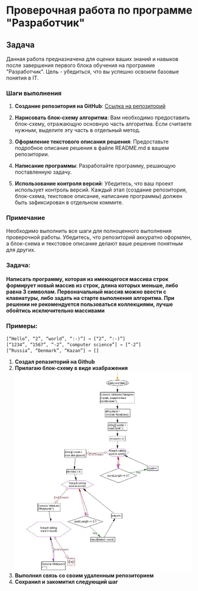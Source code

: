 # Проверочная работа по программе "Разработчик"

## Задача

Данная работа предназначена для оценки ваших знаний и навыков после завершения первого блока обучения на программе "Разработчик". Цель - убедиться, что вы успешно освоили базовые понятия в IT.

### Шаги выполнения

1. **Создание репозитория на GitHub**: [Ссылка на репозиторий](ссылка_на_ваш_репозиторий)

2. **Нарисовать блок-схему алгоритма**: Вам необходимо предоставить блок-схему, отражающую основную часть алгоритма. Если считаете нужным, выделите эту часть в отдельный метод.

3. **Оформление текстового описания решения**: Предоставьте подробное описание решения в файле README.md в вашем репозитории.

4. **Написание программы**: Разработайте программу, решающую поставленную задачу.

5. **Использование контроля версий**: Убедитесь, что ваш проект использует контроль версий. Каждый этап (создание репозитория, блок-схема, текстовое описание, написание программы) должен быть зафиксирован в отдельном коммите.

### Примечание

Необходимо выполнить все шаги для полноценного выполнения проверочной работы. Убедитесь, что репозиторий аккуратно оформлен, а блок-схема и текстовое описание делают ваше решение понятным для других.

### Задача:

#### Написать программу, которая из имеющегося массива строк формирует новый массив из строк, длина которых меньше, либо равна 3 символам. Первоначальный массив можно ввести с клавиатуры, либо задать на старте выполнения алгоритма. При решении не рекомендуется пользоваться коллекциями, лучше обойтись исключительно массивами

### Примеры:

    [“Hello”, “2”, “world”, “:-)”] → [“2”, “:-)”]
    [“1234”, “1567”, “-2”, “computer science”] → [“-2”]
    [“Russia”, “Denmark”, “Kazan”] → []

1. **Создал репазиторий на Github**
2. **Прилагаю блок-схему в виде изабражения**[![Блок-схема алгоритма](map.JPG)](ссылка_на_полное_изображение)
3. **Выполнил связь со своим удаленным репозиторием**
4. **Сохранил и закомитил следующий шаг**
